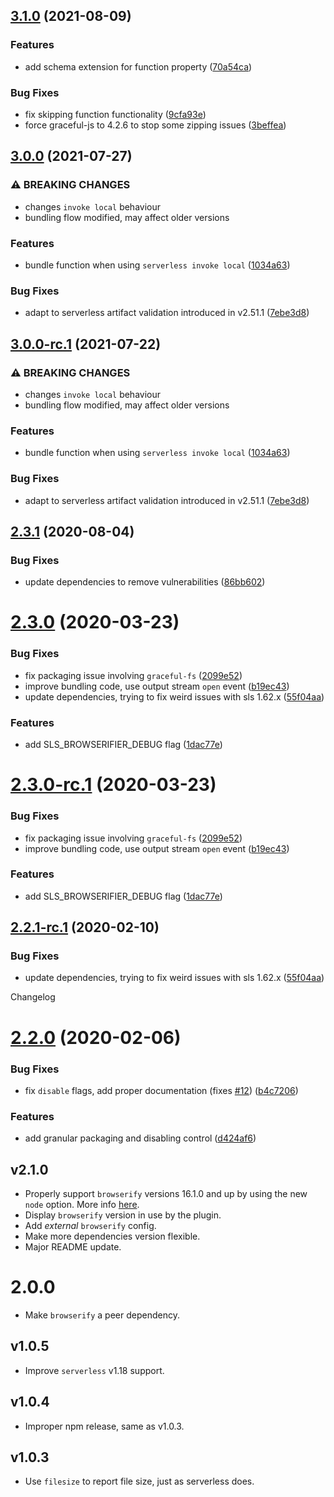 ## [3.1.0](https://github.com/digitalmaas/serverless-plugin-browserifier/compare/v3.0.0...v3.1.0) (2021-08-09)


### Features

* add schema extension for function property ([70a54ca](https://github.com/digitalmaas/serverless-plugin-browserifier/commit/70a54ca7685b3e98d65b322f70b4853256d7c49c))


### Bug Fixes

* fix skipping function functionality ([9cfa93e](https://github.com/digitalmaas/serverless-plugin-browserifier/commit/9cfa93ee254e230601f5fa1922ea4b8b26ae1cf7))
* force graceful-js to 4.2.6 to stop some zipping issues ([3beffea](https://github.com/digitalmaas/serverless-plugin-browserifier/commit/3beffea1a6725d5792803a1e444212f5a629bb12))

## [3.0.0](https://github.com/digitalmaas/serverless-plugin-browserifier/compare/v2.3.1...v3.0.0) (2021-07-27)


### ⚠ BREAKING CHANGES

* changes `invoke local` behaviour
* bundling flow modified, may affect older versions

### Features

* bundle function when using `serverless invoke local` ([1034a63](https://github.com/digitalmaas/serverless-plugin-browserifier/commit/1034a630f9946cf435c68f93ec110e062ea19951))


### Bug Fixes

* adapt to serverless artifact validation introduced in v2.51.1 ([7ebe3d8](https://github.com/digitalmaas/serverless-plugin-browserifier/commit/7ebe3d867d5d641b61d79dd901d0ca54baf2e7a5))

## [3.0.0-rc.1](https://github.com/digitalmaas/serverless-plugin-browserifier/compare/v2.3.1...v3.0.0-rc.1) (2021-07-22)


### ⚠ BREAKING CHANGES

* changes `invoke local` behaviour
* bundling flow modified, may affect older versions

### Features

* bundle function when using `serverless invoke local` ([1034a63](https://github.com/digitalmaas/serverless-plugin-browserifier/commit/1034a630f9946cf435c68f93ec110e062ea19951))


### Bug Fixes

* adapt to serverless artifact validation introduced in v2.51.1 ([7ebe3d8](https://github.com/digitalmaas/serverless-plugin-browserifier/commit/7ebe3d867d5d641b61d79dd901d0ca54baf2e7a5))

## [2.3.1](https://github.com/digitalmaas/serverless-plugin-browserifier/compare/v2.3.0...v2.3.1) (2020-08-04)


### Bug Fixes

* update dependencies to remove vulnerabilities ([86bb602](https://github.com/digitalmaas/serverless-plugin-browserifier/commit/86bb6028fbae4f41434f6b20483421716e086022))

# [2.3.0](https://github.com/digitalmaas/serverless-plugin-browserifier/compare/v2.2.0...v2.3.0) (2020-03-23)


### Bug Fixes

* fix packaging issue involving `graceful-fs` ([2099e52](https://github.com/digitalmaas/serverless-plugin-browserifier/commit/2099e52412942faf8282cd55e1c0d36bcc0f06ad))
* improve bundling code, use output stream `open` event ([b19ec43](https://github.com/digitalmaas/serverless-plugin-browserifier/commit/b19ec43651425e68219678e4a598cc5d2b1b1da9))
* update dependencies, trying to fix weird issues with sls 1.62.x ([55f04aa](https://github.com/digitalmaas/serverless-plugin-browserifier/commit/55f04aa65cf5ca2713067cde0bd07497f87dfba2))


### Features

* add SLS_BROWSERIFIER_DEBUG flag ([1dac77e](https://github.com/digitalmaas/serverless-plugin-browserifier/commit/1dac77e52dbd7defd6b9bce20e79791ef5eb1f58))

# [2.3.0-rc.1](https://github.com/digitalmaas/serverless-plugin-browserifier/compare/v2.2.1-rc.1...v2.3.0-rc.1) (2020-03-23)


### Bug Fixes

* fix packaging issue involving `graceful-fs` ([2099e52](https://github.com/digitalmaas/serverless-plugin-browserifier/commit/2099e52412942faf8282cd55e1c0d36bcc0f06ad))
* improve bundling code, use output stream `open` event ([b19ec43](https://github.com/digitalmaas/serverless-plugin-browserifier/commit/b19ec43651425e68219678e4a598cc5d2b1b1da9))


### Features

* add SLS_BROWSERIFIER_DEBUG flag ([1dac77e](https://github.com/digitalmaas/serverless-plugin-browserifier/commit/1dac77e52dbd7defd6b9bce20e79791ef5eb1f58))

## [2.2.1-rc.1](https://github.com/digitalmaas/serverless-plugin-browserifier/compare/v2.2.0...v2.2.1-rc.1) (2020-02-10)


### Bug Fixes

* update dependencies, trying to fix weird issues with sls 1.62.x ([55f04aa](https://github.com/digitalmaas/serverless-plugin-browserifier/commit/55f04aa65cf5ca2713067cde0bd07497f87dfba2))

Changelog

# [2.2.0](https://github.com/digitalmaas/serverless-plugin-browserifier/compare/v2.1.0...v2.2.0) (2020-02-06)


### Bug Fixes

* fix `disable` flags, add proper documentation (fixes [#12](https://github.com/digitalmaas/serverless-plugin-browserifier/issues/12)) ([b4c7206](https://github.com/digitalmaas/serverless-plugin-browserifier/commit/b4c7206dc43b7b804f6c12c069e1620789590e62))


### Features

* add granular packaging and disabling control ([d424af6](https://github.com/digitalmaas/serverless-plugin-browserifier/commit/d424af6119eadfa7839e8bd76b060273ed95810b))

## v2.1.0
- Properly support `browserify` versions 16.1.0 and up by using the new `node` option. More info [here](https://github.com/browserify/browserify/pull/1804).
- Display `browserify` version in use by the plugin.
- Add _external_ `browserify` config.
- Make more dependencies version flexible.
- Major README update.

# 2.0.0
- Make `browserify` a peer dependency.

## v1.0.5
- Improve `serverless` v1.18 support.

## v1.0.4
- Improper npm release, same as v1.0.3.

## v1.0.3
- Use `filesize` to report file size, just as serverless does.
